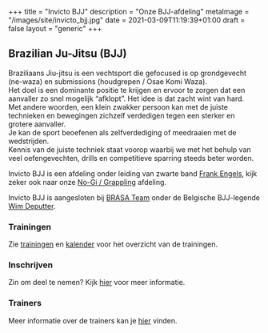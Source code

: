 +++
title = "Invicto BJJ"
description = "Onze BJJ-afdeling"
metaImage = "/images/site/invicto_bjj.jpg"
date = 2021-03-09T11:19:39+01:00
draft = false
layout = "generic"
+++
## Brazilian Ju-Jitsu (BJJ)

Braziliaans Jiu-jitsu is een vechtsport die gefocused is op grondgevecht (ne-waza) en submissions (houdgrepen / Osae Komi Waza). \
Het doel is een dominante positie te krijgen en ervoor te zorgen dat een aanvaller zo snel mogelijk “afklopt”.
Het idee is dat zacht wint van hard. \
Met andere woorden, een klein zwakker persoon kan met de juiste technieken en bewegingen zichzelf verdedigen tegen een sterker en grotere aanvaller. \
Je kan de sport beoefenen als zelfverdediging of meedraaien met de wedstrijden. \
Kennis van de juiste techniek staat voorop waarbij we met het behulp van veel oefengevechten, drills en competitieve sparring steeds beter worden.

Invicto BJJ is een afdeling onder leiding van zwarte band [Frank Engels](/trainers/#Frank_Engels), kijk zeker ook naar onze [No-Gi / Grappling](/grappling) afdeling.

Invicto BJJ is aangesloten bij [BRASA Team](https://brasateam.be/) onder de Belgische BJJ-legende [Wim Deputter](https://www.wimdeputter.com/).


### Trainingen
Zie [trainingen](/trainingen) en [kalender](/kalender) voor het overzicht van de trainingen.

### Inschrijven
Zin om deel te nemen? Kijk [hier](/inschrijven) voor meer informatie.

### Trainers
Meer informatie over de trainers kan je [hier](/trainers) vinden.